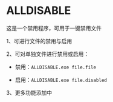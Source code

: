 # ALLDISABLE
这是一个禁用程序，可用于一键禁用文件

1、可进行文件的禁用与启用

2、可对单独文件进行禁用或启用：

 - 禁用：`ALLDISABLE.exe file.file`

 - 启用：`ALLDISABLE.exe file.disabled`

3、更多功能添加中
